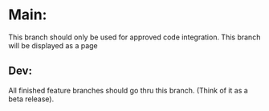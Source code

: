 # Main:
This branch should only be used for approved code integration. This branch will be displayed as a page

## Dev:
All finished feature branches should go thru this branch. (Think of it as a beta release).